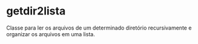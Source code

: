 getdir2lista
============

Classe para ler os arquivos de um determinado diretório recursivamente e organizar os arquivos em uma lista.
